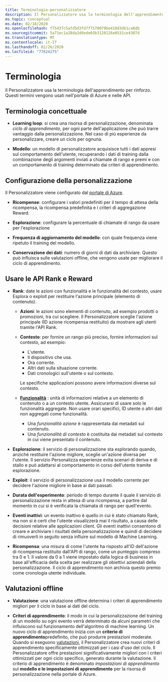 ```yaml
---
title: Terminologia-personalizzatore
description: Il Personalizzatore usa la terminologia dell'apprendimento per rinforzo. Questi termini vengono usati nell'portale di Azure e nelle API.
ms.topic: conceptual
ms.date: 02/18/2020
ms.openlocfilehash: f75437c5afd5d3fd7f7570079be410d3db1ca8db
ms.sourcegitcommit: 5a71ec1a28da2d6ede03b3128126e0531ce4387d
ms.translationtype: MT
ms.contentlocale: it-IT
ms.lasthandoff: 02/26/2020
ms.locfileid: "77624275"
---
```

# <a name="terminology"></a>Terminologia

Il Personalizzatore usa la terminologia dell'apprendimento per rinforzo. Questi termini vengono usati nell'portale di Azure e nelle API.

## <a name="conceptual-terminology"></a>Terminologia concettuale

* **Learning loop**: si crea una risorsa di personalizzazione, denominata _ciclo di apprendimento_, per ogni parte dell'applicazione che può trarre vantaggio dalla personalizzazione. Nel caso di più esperienze da personalizzare, creare un ciclo per ognuna.

* **Modello**: un modello di personalizzatore acquisisce tutti i dati appresi sul comportamento dell'utente, recuperando i dati di training dalla combinazione degli argomenti inviati a chiamate di rango e premi e con un comportamento di training determinato dai criteri di apprendimento.

## <a name="personalizer-configuration"></a>Configurazione della personalizzazione

Il Personalizzatore viene configurato dal [portale di Azure](https://portal.azure.com).

* **Ricompense**: configurare i valori predefiniti per il tempo di attesa della ricompensa, la ricompensa predefinita e i criteri di aggregazione Reward.

* **Esplorazione**: configurare la percentuale di chiamate di rango da usare per l'esplorazione

* **Frequenza di aggiornamento del modello**: con quale frequenza viene ripetuto il training del modello.

* **Conservazione dei dati**: numero di giorni di dati da archiviare. Questo può influisca sulle valutazioni offline, che vengono usate per migliorare il ciclo di apprendimento.

## <a name="use-rank-and-reward-apis"></a>Usare le API Rank e Reward

* **Rank**: date le azioni con funzionalità e le funzionalità del contesto, usare Esplora o exploit per restituire l'azione principale (elemento di contenuto).

    * **Azioni**: le azioni sono elementi di contenuto, ad esempio prodotti o promozioni, tra cui scegliere. Il Personalizzatore sceglie l'azione principale (ID azione ricompensa restituito) da mostrare agli utenti tramite l'API Rank.

    * **Contesto**: per fornire un rango più preciso, fornire informazioni sul contesto, ad esempio:
        * L'utente.
        * Il dispositivo che usa.
        * Ora corrente.
        * Altri dati sulla situazione corrente.
        * Dati cronologici sull'utente o sul contesto.

        Le specifiche applicazioni possono avere informazioni diverse sul contesto.

    * **[Funzionalità](concepts-features.md)** : unità di informazioni relative a un elemento di contenuto o a un contesto utente. Assicurarsi di usare solo le funzionalità aggregate. Non usare orari specifici, ID utente o altri dati non aggregati come funzionalità.

        * Una _funzionalità azione_ è rappresentata dai metadati sul contenuto.
        * Una _funzionalità di contesto_ è costituita dai metadati sul contesto in cui viene presentato il contenuto.

* **Esplorazione**: il servizio di personalizzazione sta esplorando quando, anziché restituire l'azione migliore, sceglie un'azione diversa per l'utente. Il servizio Personalizza esperienze evita scenari di deriva e di stallo e può adattarsi al comportamento in corso dell'utente tramite esplorazione.

* **Exploit**: il servizio di personalizzazione usa il modello corrente per decidere l'azione migliore in base ai dati passati.

* **Durata dell'esperimento**: periodo di tempo durante il quale il servizio di personalizzazione resta in attesa di una ricompensa, a partire dal momento in cui si è verificata la chiamata di rango per quell'evento.

* **Eventi inattivi**: un evento inattivo è quello in cui è stato chiamato Rank, ma non si è certi che l'utente visualizzerà mai il risultato, a causa delle decisioni relative alle applicazioni client. Gli eventi inattivi consentono di creare e archiviare i risultati della personalizzazione e quindi di decidere di rimuoverli in seguito senza influire sul modello di Machine Learning.


* **Ricompensa**: una misura di come l'utente ha risposto all'ID dell'azione di ricompensa restituito dall'API di rango, come un punteggio compreso tra 0 e 1. Il valore da 0 a 1 viene impostato dalla logica di business in base all'efficacia della scelta per realizzare gli obiettivi aziendali della personalizzazione. Il ciclo di apprendimento non archivia questo premio come cronologia utente individuale.

## <a name="offline-evaluations"></a>Valutazioni offline

* **Valutazione**: una valutazione offline determina i criteri di apprendimento migliori per il ciclo in base ai dati del ciclo.

* **Criteri di apprendimento**: il modo in cui la personalizzazione del training di un modello su ogni evento verrà determinato da alcuni parametri che influiscono sul funzionamento dell'algoritmo di machine learning. Un nuovo ciclo di apprendimento inizia con un **criterio di apprendimento**predefinito, che può produrre prestazioni moderate. Quando si eseguono [valutazioni](concepts-offline-evaluation.md), il Personalizzatore crea nuovi criteri di apprendimento specificamente ottimizzati per i casi d'uso del ciclo. Il Personalizzatore offre prestazioni significativamente migliori con i criteri ottimizzati per ogni ciclo specifico, generato durante la valutazione. Il criterio di apprendimento è denominato _impostazioni di apprendimento_ sul **modello e le impostazioni di apprendimento** per la risorsa di personalizzazione nella portale di Azure.